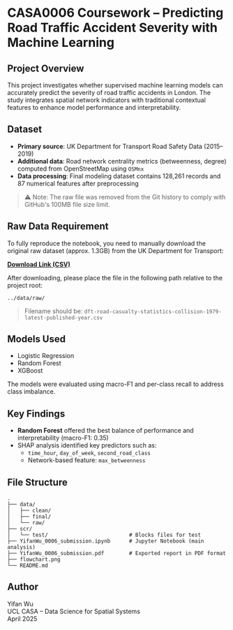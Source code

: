 # CASA0006 Coursework – Predicting Road Traffic Accident Severity with Machine Learning

## Project Overview

This project investigates whether supervised machine learning models can accurately predict the severity of road traffic accidents in London. The study integrates spatial network indicators with traditional contextual features to enhance model performance and interpretability.

## Dataset

- **Primary source**: UK Department for Transport Road Safety Data (2015–2019)
- **Additional data**: Road network centrality metrics (betweenness, degree) computed from OpenStreetMap using `OSMnx`
- **Data processing**: Final modeling dataset contains 128,261 records and 87 numerical features after preprocessing

> ⚠️ Note: The raw file was removed from the Git history to comply with GitHub's 100MB file size limit. 

## Raw Data Requirement

To fully reproduce the notebook, you need to manually download the original raw dataset (approx. 1.3GB) from the UK Department for Transport:

**[Download Link (CSV)](https://data.dft.gov.uk/road-accidents-safety-data/dft-road-casualty-statistics-collision-1979-latest-published-year.csv)**

After downloading, please place the file in the following path relative to the project root:
```
../data/raw/
```

> Filename should be: `dft-road-casualty-statistics-collision-1979-latest-published-year.csv`



## Models Used

- Logistic Regression  
- Random Forest  
- XGBoost  

The models were evaluated using macro-F1 and per-class recall to address class imbalance.

## Key Findings

- **Random Forest** offered the best balance of performance and interpretability (macro-F1: 0.35)
- SHAP analysis identified key predictors such as:
  - `time_hour`, `day_of_week`, `second_road_class`
  - Network-based feature: `max_betweenness`

## File Structure
```
.
├── data/
│   ├── clean/
│   ├── final/                         
│   └── raw/                           
├── scr/
│   └── test/                          # Blocks files for test
├── YifanWu_0006_submission.ipynb      # Jupyter Notebook (main analysis)
├── YifanWu_0006_submission.pdf        # Exported report in PDF format
├── flowchart.png                      
└── README.md

```
## Author

Yifan Wu  
UCL CASA – Data Science for Spatial Systems  
April 2025
